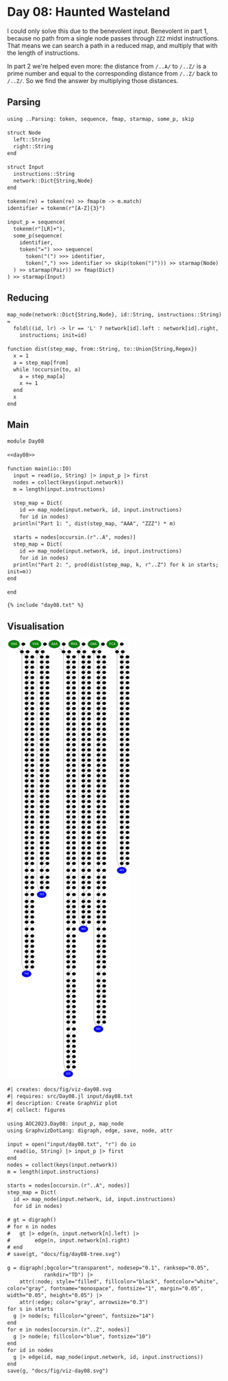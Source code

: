 # Day 08: Haunted Wasteland
I could only solve this due to the benevolent input. Benevolent in part 1, because no path from a single node passes through `ZZZ` midst instructions. That means we can search a path in a reduced map, and multiply that with the length of instructions.

In part 2 we're helped even more: the distance from `/..A/` to `/..Z/` is a prime number and equal to the corresponding distance from `/..Z/` back to `/..Z/`. So we find the answer by multiplying those distances.

## Parsing

``` {.julia #day08}
using ..Parsing: token, sequence, fmap, starmap, some_p, skip

struct Node
  left::String
  right::String
end

struct Input
  instructions::String
  network::Dict{String,Node}
end

tokenm(re) = token(re) >> fmap(m -> m.match)
identifier = tokenm(r"[A-Z]{3}")

input_p = sequence(
  tokenm(r"[LR]+"),
  some_p(sequence(
    identifier,
    token("=") >>> sequence(
      token("(") >>> identifier,
      token(",") >>> identifier >> skip(token(")"))) >> starmap(Node)
  ) >> starmap(Pair)) >> fmap(Dict)
) >> starmap(Input)
```

## Reducing

``` {.julia #day08}
map_node(network::Dict{String,Node}, id::String, instructions::String) =
  foldl((id, lr) -> lr == 'L' ? network[id].left : network[id].right,
    instructions; init=id)

function dist(step_map, from::String, to::Union{String,Regex})
  x = 1
  a = step_map[from]
  while !occursin(to, a)
    a = step_map[a]
    x += 1
  end
  x
end
```

## Main

``` {.julia file=src/Day08.jl}
module Day08

<<day08>>

function main(io::IO)
  input = read(io, String) |> input_p |> first
  nodes = collect(keys(input.network))
  m = length(input.instructions)

  step_map = Dict(
    id => map_node(input.network, id, input.instructions)
    for id in nodes)
  println("Part 1: ", dist(step_map, "AAA", "ZZZ") * m)

  starts = nodes[occursin.(r"..A", nodes)]
  step_map = Dict(
    id => map_node(input.network, id, input.instructions)
    for id in nodes)
  println("Part 2: ", prod(dist(step_map, k, r"..Z") for k in starts; init=m))
end

end
```

``` title="output day 8"
{% include "day08.txt" %}
```

## Visualisation

![](fig/viz-day08.svg)

``` {.julia .task}
#| creates: docs/fig/viz-day08.svg
#| requires: src/Day08.jl input/day08.txt
#| description: Create GraphViz plot
#| collect: figures

using AOC2023.Day08: input_p, map_node
using GraphvizDotLang: digraph, edge, save, node, attr

input = open("input/day08.txt", "r") do io
  read(io, String) |> input_p |> first
end
nodes = collect(keys(input.network))
m = length(input.instructions)

starts = nodes[occursin.(r"..A", nodes)]
step_map = Dict(
  id => map_node(input.network, id, input.instructions)
  for id in nodes)

# gt = digraph()
# for n in nodes
#   gt |> edge(n, input.network[n].left) |>
#        edge(n, input.network[n].right)
# end
# save(gt, "docs/fig/day08-tree.svg")

g = digraph(;bgcolor="transparent", nodesep="0.1", ranksep="0.05",
            rankdir="TD") |>
    attr(:node; style="filled", fillcolor="black", fontcolor="white", color="gray", fontname="monospace", fontsize="1", margin="0.05", width="0.05", height="0.05") |>
    attr(:edge; color="gray", arrowsize="0.3")
for s in starts
  g |> node(s; fillcolor="green", fontsize="14")
end
for e in nodes[occursin.(r"..Z", nodes)]
  g |> node(e; fillcolor="blue", fontsize="10")
end
for id in nodes
  g |> edge(id, map_node(input.network, id, input.instructions))
end
save(g, "docs/fig/viz-day08.svg")
```

